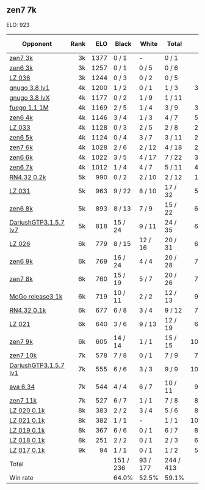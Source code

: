 ## zen7 7k ##

ELO: 923

Opponent | Rank | ELO | Black | White | Total | Win rate
---------|-----:|----:|-------|-------|-------|-------:
[zen7 3k](zen7%203k.md) | 3k | 1377 | 0 / 1 | - | 0 / 1 | 0.0%
[zen6 3k](zen6%203k.md) | 3k | 1257 | 0 / 1 | 0 / 5 | 0 / 6 | 0.0%
[LZ 036](LZ%20036.md) | 3k | 1244 | 0 / 3 | 0 / 2 | 0 / 5 | 0.0%
[gnugo 3.8 lv1](gnugo%203.8%20lv1.md) | 4k | 1200 | 1 / 2 | 0 / 1 | 1 / 3 | 33.3%
[gnugo 3.8 lvX](gnugo%203.8%20lvX.md) | 4k | 1177 | 0 / 2 | 1 / 9 | 1 / 11 | 9.1%
[fuego 1.1 1M](fuego%201.1%201M.md) | 4k | 1169 | 2 / 5 | 1 / 4 | 3 / 9 | 33.3%
[zen6 4k](zen6%204k.md) | 4k | 1146 | 3 / 4 | 1 / 3 | 4 / 7 | 57.1%
[LZ 033](LZ%20033.md) | 4k | 1128 | 0 / 3 | 2 / 5 | 2 / 8 | 25.0%
[zen6 5k](zen6%205k.md) | 4k | 1124 | 0 / 4 | 3 / 7 | 3 / 11 | 27.3%
[zen7 6k](zen7%206k.md) | 4k | 1028 | 2 / 6 | 2 / 12 | 4 / 18 | 22.2%
[zen6 6k](zen6%206k.md) | 4k | 1022 | 3 / 5 | 4 / 17 | 7 / 22 | 31.8%
[zen6 7k](zen6%207k.md) | 4k | 1012 | 1 / 4 | 4 / 7 | 5 / 11 | 45.5%
[RN4.32 0.2k](RN4.32%200.2k.md) | 5k | 990 | 0 / 2 | 2 / 10 | 2 / 12 | 16.7%
[LZ 031](LZ%20031.md) | 5k | 963 | 9 / 22 | 8 / 10 | 17 / 32 | 53.1%
[zen6 8k](zen6%208k.md) | 5k | 893 | 8 / 13 | 7 / 9 | 15 / 22 | 68.2%
[DariushGTP3.1.5.7 lv7](DariushGTP3.1.5.7%20lv7.md) | 5k | 818 | 15 / 24 | 9 / 11 | 24 / 35 | 68.6%
[LZ 026](LZ%20026.md) | 6k | 779 | 8 / 15 | 12 / 16 | 20 / 31 | 64.5%
[zen6 9k](zen6%209k.md) | 6k | 769 | 16 / 24 | 4 / 4 | 20 / 28 | 71.4%
[zen7 8k](zen7%208k.md) | 6k | 760 | 15 / 19 | 5 / 7 | 20 / 26 | 76.9%
[MoGo release3 1k](MoGo%20release3%201k.md) | 6k | 719 | 10 / 11 | 2 / 2 | 12 / 13 | 92.3%
[RN4.32 0.1k](RN4.32%200.1k.md) | 6k | 677 | 6 / 8 | 3 / 4 | 9 / 12 | 75.0%
[LZ 021](LZ%20021.md) | 6k | 640 | 3 / 6 | 9 / 13 | 12 / 19 | 63.2%
[zen7 9k](zen7%209k.md) | 6k | 605 | 14 / 14 | 1 / 1 | 15 / 15 | 100.0%
[zen7 10k](zen7%2010k.md) | 7k | 578 | 7 / 8 | 0 / 1 | 7 / 9 | 77.8%
[DariushGTP3.1.5.7 lv1](DariushGTP3.1.5.7%20lv1.md) | 7k | 555 | 6 / 6 | 3 / 3 | 9 / 9 | 100.0%
[aya 6.34](aya%206.34.md) | 7k | 544 | 4 / 4 | 6 / 7 | 10 / 11 | 90.9%
[zen7 11k](zen7%2011k.md) | 7k | 527 | 6 / 7 | 1 / 1 | 7 / 8 | 87.5%
[LZ 020 0.1k](LZ%20020%200.1k.md) | 8k | 383 | 2 / 2 | 3 / 4 | 5 / 6 | 83.3%
[LZ 021 0.1k](LZ%20021%200.1k.md) | 8k | 382 | 1 / 1 | - | 1 / 1 | 100.0%
[LZ 019 0.1k](LZ%20019%200.1k.md) | 8k | 367 | 6 / 6 | 0 / 1 | 6 / 7 | 85.7%
[LZ 018 0.1k](LZ%20018%200.1k.md) | 8k | 251 | 2 / 2 | 0 / 1 | 2 / 3 | 66.7%
[LZ 017 0.1k](LZ%20017%200.1k.md) | 9k | 94 | 1 / 1 | 0 / 1 | 1 / 2 | 50.0%
Total | | | 151 / 236 | 93 / 177 | 244 / 413 | 
Win rate| | | 64.0% | 52.5% | 59.1% | 
